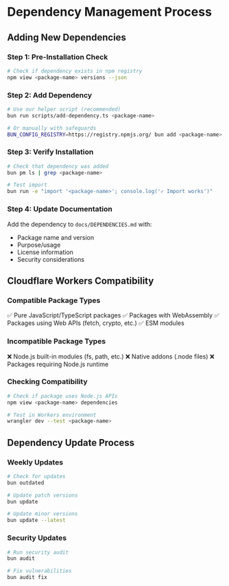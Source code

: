 # Dependency Management Process

## Adding New Dependencies

### Step 1: Pre-Installation Check
```bash
# Check if dependency exists in npm registry
npm view <package-name> versions --json
```

### Step 2: Add Dependency
```bash
# Use our helper script (recommended)
bun run scripts/add-dependency.ts <package-name>

# Or manually with safeguards
BUN_CONFIG_REGISTRY=https://registry.npmjs.org/ bun add <package-name>
```

### Step 3: Verify Installation
```bash
# Check that dependency was added
bun pm ls | grep <package-name>

# Test import
bun run -e "import '<package-name>'; console.log('✓ Import works')"
```

### Step 4: Update Documentation
Add the dependency to `docs/DEPENDENCIES.md` with:
- Package name and version
- Purpose/usage
- License information
- Security considerations

## Cloudflare Workers Compatibility

### Compatible Package Types
✅ Pure JavaScript/TypeScript packages
✅ Packages with WebAssembly
✅ Packages using Web APIs (fetch, crypto, etc.)
✅ ESM modules

### Incompatible Package Types
❌ Node.js built-in modules (fs, path, etc.)
❌ Native addons (.node files)
❌ Packages requiring Node.js runtime

### Checking Compatibility
```bash
# Check if package uses Node.js APIs
npm view <package-name> dependencies

# Test in Workers environment
wrangler dev --test <package-name>
```

## Dependency Update Process

### Weekly Updates
```bash
# Check for updates
bun outdated

# Update patch versions
bun update

# Update minor versions
bun update --latest
```

### Security Updates
```bash
# Run security audit
bun audit

# Fix vulnerabilities
bun audit fix
```
